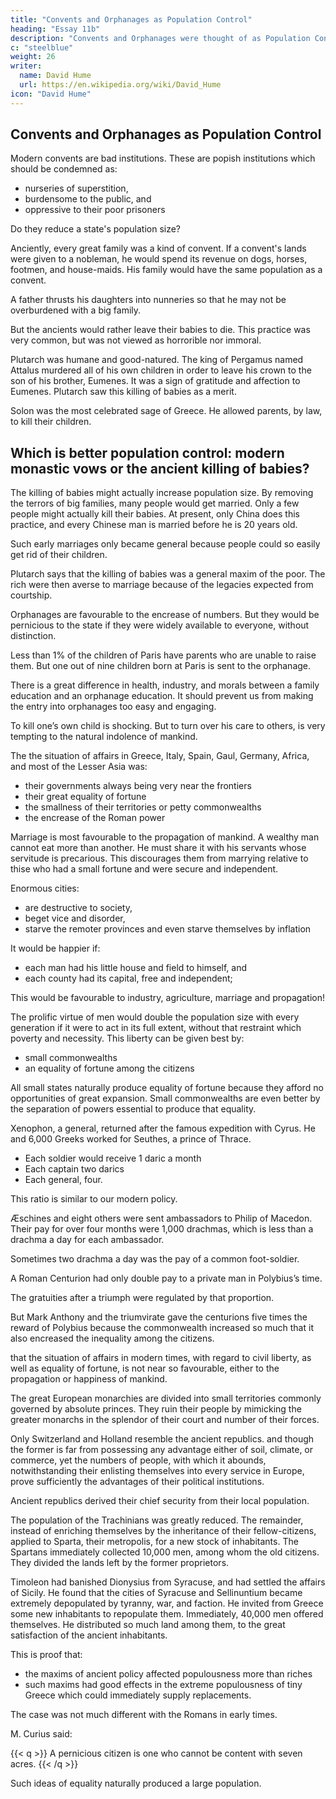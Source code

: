 ```yaml
---
title: "Convents and Orphanages as Population Control"
heading: "Essay 11b"
description: "Convents and Orphanages were thought of as Population Control"
c: "steelblue"
weight: 26
writer:
  name: David Hume
  url: https://en.wikipedia.org/wiki/David_Hume
icon: "David Hume"
---
```



## Convents and Orphanages as Population Control

Modern convents are bad institutions. These are popish institutions which should be condemned as:
- nurseries of superstition, 
- burdensome to the public, and
- oppressive to their poor prisoners 

Do they reduce a state's population size?

Anciently, every great family was a kind of convent. If a convent's lands were given to a nobleman, he would spend its revenue on dogs, horses, footmen, and house-maids. His family would have the same population as a convent.

A father thrusts his daughters into nunneries so that he may not be overburdened with a big family. 

But the ancients would rather leave their babies to die. This practice was very common, but was not viewed as horrorible nor immoral. 

Plutarch was humane and good-natured. The king of Pergamus named Attalus murdered all of his own children in order to leave his crown to the son of his brother, Eumenes. It was a sign of gratitude and affection to Eumenes<!--  who had left him his heir preferably to that son -->. Plutarch saw this killing of babies as a merit. 

Solon was the most celebrated sage of Greece. He allowed parents, by law, to kill their children. 


## Which is better population control: modern monastic vows or the ancient killing of babies?

The killing of babies might actually increase population size. By removing the terrors of big families, many people would get married. Only a few people might actually kill their babies. At present, only China does this practice, and every Chinese man is married before he is 20 years old. 

Such early marriages only became general because people could so easily get rid of their children. 

Plutarch says that the killing of babies was a general maxim of the poor. The rich were then averse to marriage because of the legacies expected from courtship. <!-- the public must have been in a bad situation between them.  -->

<!-- All sciences there is none, where first appearances are more deceitful than in politics.  -->

Orphanages are favourable to the encrease of numbers<!--  and perhaps, may be so, when kept under proper restrictions -->. But they would be pernicious to the state if they were widely available to everyone, without distinction. 

Less than 1% of the children of Paris have parents who are unable to raise them. But one out of nine children born at Paris is sent to the orphanage. 

There is a great difference in health, industry, and morals between a family education and an orphanage education. It should prevent us from making the entry into orphanages too easy and engaging. 

To kill one’s own child is shocking. But to turn over his care to others, is very tempting to the natural indolence of mankind.<!--  considered the domestic life and manners of the ancients, compared to those of the moderns; where, in the main, we seem rather superior, so far as the present question is concerned; --> 

<!-- we shall now examine the political customs and institutions of both ages, and weigh their influence in retarding or forwarding the propagation of mankind. -->

The the situation of affairs in Greece, Italy, Spain, Gaul, Germany, Africa, and most of the Lesser Asia was:
- their governments always being very near the frontiers
- their great equality of fortune
- the smallness of their territories or petty commonwealths
- the encrease of the Roman power

Marriage is most favourable to the propagation of mankind. A wealthy man cannot eat more than another. He must share it with his servants whose servitude is precarious. This discourages them from marrying relative to thise who had a small fortune and were secure and independent. 

Enormous cities:
- are destructive to society, 
- beget vice and disorder, 
- starve the remoter provinces and even starve themselves by inflation

It would be happier if:
- each man had his little house and field to himself, and
- each county had its capital, free and independent; 

This would be favourable to industry, agriculture, marriage and propagation! 

The prolific virtue of men would double the population size with every generation if it were to act in its full extent, without that restraint which poverty and necessity. This liberty can be given best by:
- small commonwealths
- an equality of fortune among the citizens

All small states naturally produce equality of fortune because they afford no opportunities of great expansion. Small commonwealths are even better by the separation of powers essential to produce that equality.

Xenophon, a general, returned after the famous expedition with Cyrus. He and 6,000 Greeks worked for Seuthes, a prince of Thrace.
- Each soldier would receive 1 daric a month
- Each captain two darics
- Each general, four. 

This ratio is similar to our modern policy. <!-- A regulation of pay which would not a little surprise our modern officers. -->

Æschines and eight others were sent ambassadors to Philip of Macedon. Their pay for over four months were 1,000 drachmas, which is less than a drachma a day for each ambassador.

Sometimes two drachma a day was the pay of a common foot-soldier.

A Roman Centurion had only double pay to a private man in Polybius’s time. 

The gratuities after a triumph were regulated by that proportion.

But Mark Anthony and the triumvirate gave the centurions five times the reward of Polybius because the commonwealth increased so much that it also encreased the inequality among the citizens.

that the situation of affairs in modern times, with regard to civil liberty, as well as equality of fortune, is not near so favourable, either to the propagation or happiness of mankind. 

 The great European monarchies are divided into small territories commonly governed by absolute princes. They ruin their people by mimicking the greater monarchs in the splendor of their court and number of their forces.

Only Switzerland and Holland resemble the ancient republics. and though the former is far from possessing any advantage either of soil, climate, or commerce, yet the numbers of people, with which it abounds, notwithstanding their enlisting themselves into every service in Europe, prove sufficiently the advantages of their political institutions.

Ancient republics derived their chief security from their local population.

The population of the Trachinians was greatly reduced. The remainder, instead of enriching themselves by the inheritance of their fellow-citizens, applied to Sparta, their metropolis, for a new stock of inhabitants. The Spartans immediately collected 10,000 men, among whom the old citizens. They divided the lands left by the former proprietors.

Timoleon had banished Dionysius from Syracuse, and had settled the affairs of Sicily. He found that the cities of Syracuse and Sellinuntium became extremely depopulated by tyranny, war, and faction. He invited from Greece some new inhabitants to repopulate them. Immediately, 40,000 men <!-- (Plutarch says 60,000) --> offered themselves. He distributed so much land among them, to the great satisfaction of the ancient inhabitants. 

This is proof that:
- the maxims of ancient policy affected populousness more than riches
- such maxims had good effects in the extreme populousness of tiny Greece which could immediately supply replacements. 

The case was not much different with the Romans in early times. 

M. Curius said:

{{< q >}}
A pernicious citizen is one who cannot be content with seven acres.
{{< /q >}}

Such ideas of equality naturally produced a large population.

